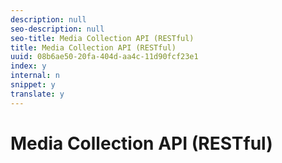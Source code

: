 ```yaml
---
description: null
seo-description: null
seo-title: Media Collection API (RESTful)
title: Media Collection API (RESTful)
uuid: 08b6ae50-20fa-404d-aa4c-11d90fcf23e1
index: y
internal: n
snippet: y
translate: y
---
```


# Media Collection API (RESTful)

